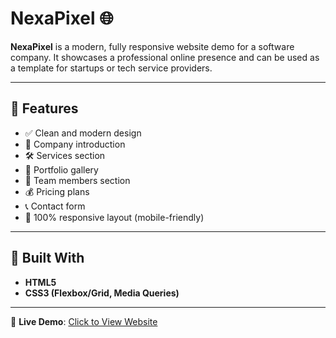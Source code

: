 # NexaPixel 🌐

**NexaPixel** is a modern, fully responsive website demo for a software company. It showcases a professional online presence and can be used as a template for startups or tech service providers.

---

## 🚀 Features

- ✅ Clean and modern design
- 💼 Company introduction
- 🛠️ Services section
- 🎨 Portfolio gallery
- 👥 Team members section
- 💰 Pricing plans
- 📞 Contact form
- 📱 100% responsive layout (mobile-friendly)

---

## 🧪 Built With

- **HTML5**
- **CSS3 (Flexbox/Grid, Media Queries)**

---

🔗 **Live Demo**: [Click to View Website](https://aashish-sharma004.github.io/NexaPixel/)


